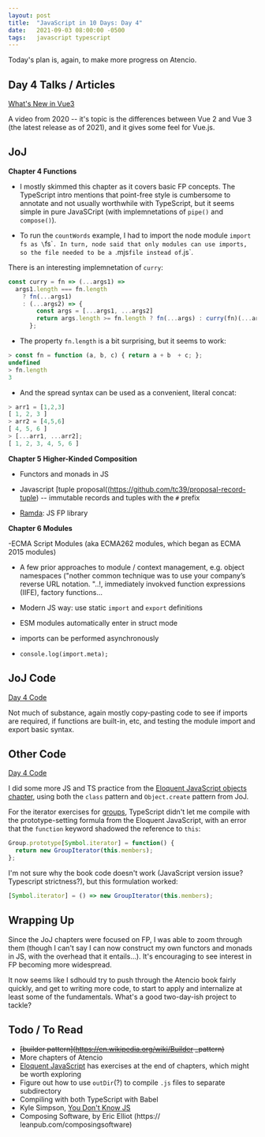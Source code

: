 ```yaml
---
layout: post
title:  "JavaScript in 10 Days: Day 4"
date:   2021-09-03 08:00:00 -0500
tags:   javascript typescript
---
```


Today's plan is, again, to make more progress on Atencio.


## Day 4 Talks / Articles

[What's New in Vue3](https://www.youtube.com/watch?v=A5cVyjrKx_Q)

A video from 2020 -- it's topic is the differences between Vue 2 and Vue 3 (the latest release as of 2021), and it gives some feel for Vue.js.


## JoJ

**Chapter 4 Functions**

- I mostly skimmed this chapter as it covers basic FP concepts. The TypeScript intro mentions that point-free style is cumbersome to annotate and not usually worthwhile with TypeScript, but it seems simple in pure JavaSCript (with implemnetations of `pipe()` and `compose()`).

- To run the `countWords` example, I had to import the node module `import fs as \`fs\``. In turn, node said that only modules can use imports, so the file needed to be a `.mjs` file instead of `.js`.


There is an interesting implemnetation of `curry`:
```javascript
const curry = fn => (...args1) =>
  args1.length === fn.length
    ? fn(...args1)
    : (...args2) => {
        const args = [...args1, ...args2]
        return args.length >= fn.length ? fn(...args) : curry(fn)(...args)
      };
```

- The property `fn.length` is a bit surprising, but it seems to work:

```javascript
> const fn = function (a, b, c) { return a + b  + c; };
undefined
> fn.length
3
```

- And the spread syntax can be used as a convenient, literal concat:

```javascript
> arr1 = [1,2,3]
[ 1, 2, 3 ]
> arr2 = [4,5,6]
[ 4, 5, 6 ]
> [...arr1, ...arr2];
[ 1, 2, 3, 4, 5, 6 ]
```


**Chapter 5 Higher-Kinded Composition**

- Functors and monads in JS

- Javascript [tuple proposal((https://github.com/tc39/proposal-record-tuple) -- immutable records and tuples with the `#` prefix


- [Ramda](https://ramdajs.com/): JS FP library


**Chapter 6 Modules**

-ECMA Script Modules (aka ECMA262 modules, which began as ECMA 2015 modules)

- A few prior approaches to module / context management, e.g. object namespaces ("nother common technique was to use your company’s reverse URL notation. "..!, immediately invokved function expressions (IIFE), factory functions...

- Modern JS way: use static `import` and `export` definitions

- ESM modules automatically enter in struct mode

- imports can be performed asynchronously

- `console.log(import.meta);`


## JoJ Code

[Day 4 Code](https://github.com/tkuriyama/learn-js/tree/master/joj/day4)

Not much of substance, again mostly copy-pasting code to see if imports are required, if functions are built-in, etc, and testing the module import and export basic syntax.

## Other Code

[Day 4 Code](https://github.com/tkuriyama/learn-js/tree/master/snippets/day4)

I did some more JS and TS practice from the [Eloquent JavaScript objects chapter](https://eloquentjavascript.net/06_object.html), using both the `class` pattern and `Object.create` pattern from JoJ.

For the iterator exercises for [groups](https://github.com/tkuriyama/learn-js/blob/master/snippets/day4/groups.js), TypeScript didn't let me compile with the prototype-setting formula from the Eloquent JavaScript, with an error that the `function` keyword shadowed the reference to `this`:

```javascript
Group.prototype[Symbol.iterator] = function() {
  return new GroupIterator(this.members);
};
```

I'm not sure why the book code doesn't work (JavaScript version issue? Typescript strictness?), but this formulation worked:

```javascript
[Symbol.iterator] = () => new GroupIterator(this.members);
```



## Wrapping Up

Since the JoJ chapters were focused on FP, I was able to zoom through them (though I can't say I can now construct my own functors and monads in JS, with the overhead that it entails...). It's encouraging to see interest in FP becoming more widespread.

It now seems like I sdhould try to push through the Atencio book fairly quickly, and get to writing more code, to start to apply and internalize at least some of the fundamentals. What's a good two-day-ish project to tackle?


## Todo / To Read

- ~~[builder pattern](https://en.wikipedia.org/wiki/Builder _pattern)~~ 
- More chapters of  Atencio
- [Eloquent JavaScript](https://eloquentjavascript.net/) has exercises at the end of chapters, which might be worth exploring
- Figure out how to use `outDir`(?) to compile `.js` files to separate subdirectory
- Compiling with both TypeScript with Babel
- Kyle Simpson, [You Don't Know JS](https://github.com/getify/You-Dont-Know-JS/tree/1st-ed)
- Composing Software, by Eric Elliot (https:// leanpub.com/composingsoftware)
